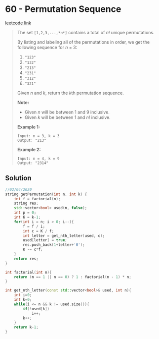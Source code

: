 # 60 - Permutation Sequence

[leetcode link](https://leetcode.com/problems/permutation-sequence/)

> The set `[1,2,3,...,*n*]` contains a total of *n*! unique permutations.
>
> By listing and labeling all of the permutations in order, we get the following sequence for *n* = 3:
>
> 1. `"123"`
> 2. `"132"`
> 3. `"213"`
> 4. `"231"`
> 5. `"312"`
> 6. `"321"`
>
> Given *n* and *k*, return the *k*th permutation sequence.
>
> **Note:**
>
> - Given *n* will be between 1 and 9 inclusive.
> - Given *k* will be between 1 and *n*! inclusive.
>
> **Example 1:**
>
> ```
> Input: n = 3, k = 3
> Output: "213"
> ```
>
> **Example 2:**
>
> ```
> Input: n = 4, k = 9
> Output: "2314"
> ```

## Solution

```cpp
//02/04/2020
string getPermutation(int n, int k) {
    int f = factorial(n);
    string res;
    std::vector<bool> used(n, false);
    int p = 0;
    int K = k-1;
    for(int i = n; i > 0; i--){
        f = f / i;
        int c = K / f;
        int letter = get_nth_letter(used, c);
        used[letter] = true;
        res.push_back(1+letter+'0');
        K -= c*f;
    }
    return res;
}

int factorial(int n){
    return (n == 1 || n == 0) ? 1 : factorial(n - 1) * n;
}

int get_nth_letter(const std::vector<bool>& used, int n){
    int i=0;
    int k=0;
    while(i <= n && k != used.size()){
        if(!used[k])
            i++;
        k++;
    }
    return k-1;
}  
```